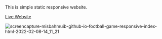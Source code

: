 This is simple static responsive website.

[Live Website](https://misbahmuib.github.io/football-game-responsive/index.html)

![screencapture-misbahmuib-github-io-football-game-responsive-index-html-2022-02-08-14_11_21](https://user-images.githubusercontent.com/45326654/152945154-3f7ce772-3f26-4176-9282-ec40f639298d.png)

